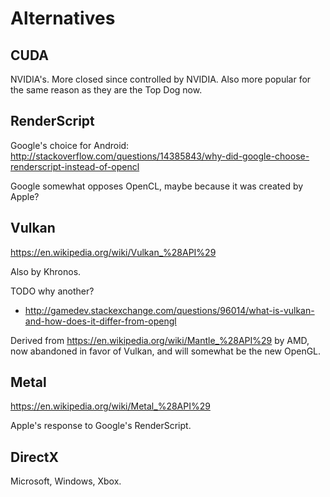 # Alternatives

## CUDA

NVIDIA's. More closed since controlled by NVIDIA. Also more popular for the same reason as they are the Top Dog now.

## RenderScript

Google's choice for Android: <http://stackoverflow.com/questions/14385843/why-did-google-choose-renderscript-instead-of-opencl>

Google somewhat opposes OpenCL, maybe because it was created by Apple?

## Vulkan

<https://en.wikipedia.org/wiki/Vulkan_%28API%29>

Also by Khronos.

TODO why another?

- <http://gamedev.stackexchange.com/questions/96014/what-is-vulkan-and-how-does-it-differ-from-opengl>

Derived from <https://en.wikipedia.org/wiki/Mantle_%28API%29> by AMD, now abandoned in favor of Vulkan, and will somewhat be the new OpenGL.

## Metal

<https://en.wikipedia.org/wiki/Metal_%28API%29>

Apple's response to Google's RenderScript.

## DirectX

Microsoft, Windows, Xbox.
